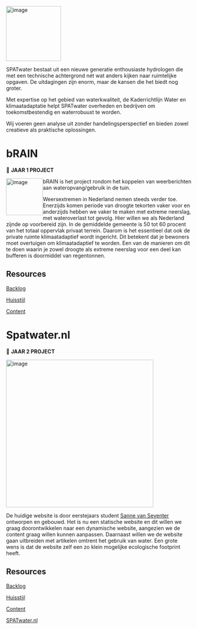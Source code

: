 <img width="149" alt="image" src="https://github.com/fdnd-agency/SPATwater/assets/1061632/2d6f05c9-45b2-4241-b402-804682e3f35d">

SPATwater bestaat uit een nieuwe generatie enthousiaste hydrologen die met een technische achtergrond nét wat anders kijken naar ruimtelijke opgaven. De uitdagingen zijn enorm, maar de kansen die het biedt nog groter.

Met expertise op het gebied van waterkwaliteit, de Kaderrichtlijn Water en klimaatadaptatie helpt SPATwater overheden en bedrijven om toekomstbestendig en waterrobuust te worden.

Wij voeren geen analyse uit zonder handelingsperspectief en bieden zowel creatieve als praktische oplossingen. 

# bRAIN
🚧 **JAAR 1 PROJECT**

<img width="100" alt="image" src="https://github.com/fdnd-agency/SPATwater/assets/1061632/27629a23-fea3-4e93-9c3b-533a694b4044" style="float:left">

bRAIN is het project rondom het koppelen van weerberichten aan wateropvang/gebruik in de tuin.

Weersextremen in Nederland nemen steeds verder toe. Enerzijds komen periode van droogte tekorten vaker voor en anderzijds hebben we vaker te maken met extreme neerslag, met wateroverlast tot gevolg. Hier willen we als Nederland zijnde op voorbereid zijn. In de gemiddelde gemeente is 50 tot 60 procent van het totaal oppervlak privaat terrein. Daarom is het essentieel dat ook de private ruimte klimaatadaptief wordt ingericht. Dit betekent dat je bewoners moet overtuigen om klimaatadaptief te worden. Een van de manieren om dit te doen waarin je zowel droogte als extreme neerslag voor een deel kan bufferen is doormiddel van regentonnen.


## Resources

[Backlog](https://github.com/orgs/fdnd-agency/projects/19)

[Huisstijl]()  

[Content]()  

# Spatwater.nl 
🚧 **JAAR 2 PROJECT**

<img width="400" alt="image" src="https://github.com/fdnd-agency/SPATwater/assets/1061632/bfcf5132-226c-4055-b372-c911c744a13b">

De huidige website is door eerstejaars student [Sanne van Seventer](https://github.com/sannevanseeventer/The-Startup-SPATwater) ontworpen en gebouwd. Het is nu een statische website en dit willen we graag doorontwikkelen naar een dynamische website, aangezien we de content graag willen kunnen aanpassen. Daarnaast willen we de website gaan uitbreiden met artikelen omtrent het gebruik van water. Een grote wens is dat de website zelf een zo klein mogelijke ecologische footprint heeft.

## Resources

[Backlog](https://github.com/orgs/fdnd-agency/projects/20)

[Huisstijl]()  

[Content]()  

[SPATwater.nl](https://spatwater.nl/)
